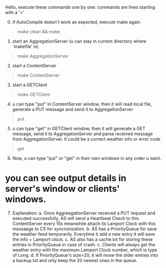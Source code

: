 Hello,
execute these commands one by one:
commands are lines starting with a '>'

0. if AutoCompile doesn't work as expected, execute make again
> make clean && make

1. start an AggregationServer (u can stay in current directory where 'makefile' is)
> make AggregationServer

2. start a ContentServer
> make ContentServer

3. start a GETClient
> make GETClient

4. u can type "put" in ContentServer window, then it will read local file, generate a PUT message and send it to AggregationServer
> put

5. u can type "get" in GETClient window, then it will generate a GET message, send it to AggregationServer and parse received message from AggregationServer. It could be a correct weather info or error code
> get

6. Now, u can type "put" or "get" in their own windows in any order u want.
# you can see output details in server's window or clients' windows.

7. Explanation:
 a. Once AggreagationServer received a PUT request and executed successfully, AS will send a Heartbeat Check to this ContentServer every 15s meanwhile attach its Lamport Clock with this messaage to CS for syncronization.
 b. AS has a PriorityQueue for save the weather feed temporarily. Everytime it add a new entry it will save the info + Lamport clock.
 c. AS also has a cache.txt for storing these entries in PriorityQueue in case of crash.
 c. Clients will always get the weather entry with the maximum Lamport Clock number, which is type of Long.
 d. If PriorityQueue's size>20, it will move the older entries into a backup.txt and only keep the 20 newest ones in the queue.